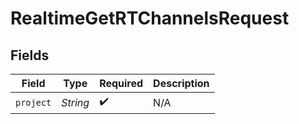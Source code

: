 # RealtimeGetRTChannelsRequest


## Fields

| Field              | Type               | Required           | Description        |
| ------------------ | ------------------ | ------------------ | ------------------ |
| `project`          | *String*           | :heavy_check_mark: | N/A                |